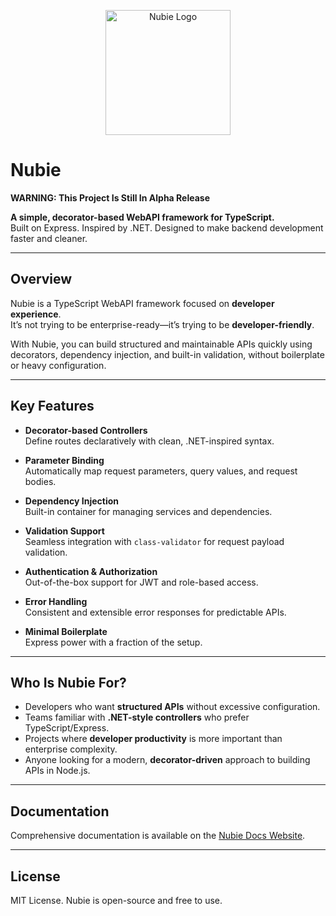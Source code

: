 <p align="center">
  <img src="https://github.com/user-attachments/assets/4ae1b22f-01ce-4d26-b27e-78a33036aea4" alt="Nubie Logo" width="200"/>
</p>

# Nubie

**WARNING: This Project Is Still In Alpha Release**

**A simple, decorator-based WebAPI framework for TypeScript.**  
Built on Express. Inspired by .NET. Designed to make backend development faster and cleaner.

---

## Overview

Nubie is a TypeScript WebAPI framework focused on **developer experience**.  
It’s not trying to be enterprise-ready—it’s trying to be **developer-friendly**.

With Nubie, you can build structured and maintainable APIs quickly using decorators, dependency injection, and built-in validation, without boilerplate or heavy configuration.

---

## Key Features

- **Decorator-based Controllers**  
  Define routes declaratively with clean, .NET-inspired syntax.

- **Parameter Binding**  
  Automatically map request parameters, query values, and request bodies.

- **Dependency Injection**  
  Built-in container for managing services and dependencies.

- **Validation Support**  
  Seamless integration with `class-validator` for request payload validation.

- **Authentication & Authorization**  
  Out-of-the-box support for JWT and role-based access.

- **Error Handling**  
  Consistent and extensible error responses for predictable APIs.

- **Minimal Boilerplate**  
  Express power with a fraction of the setup.

---

## Who Is Nubie For?

- Developers who want **structured APIs** without excessive configuration.
- Teams familiar with **.NET-style controllers** who prefer TypeScript/Express.
- Projects where **developer productivity** is more important than enterprise complexity.
- Anyone looking for a modern, **decorator-driven** approach to building APIs in Node.js.

---

## Documentation

Comprehensive documentation is available on the [Nubie Docs Website](https://ronitkrshah.github.io/nubie).

---

## License

MIT License. Nubie is open-source and free to use.
